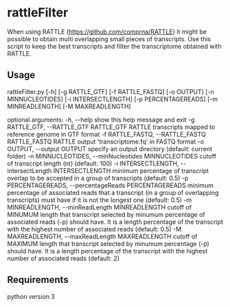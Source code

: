 # rattleFilter

When using RATTLE (https://github.com/comprna/RATTLE) it might be possible to obtain multi overlapping small pieces of transcripts.
Use this script to keep the best transcripts and filter the transcriptome obtained with RATTLE.




## Usage

rattleFilter.py [-h] [-g RATTLE_GTF] [-f RATTLE_FASTQ] [-o OUTPUT]
                     [-n MINNUCLEOTIDES] [-i INTERSECTLENGTH]
                     [-p PERCENTAGEREADS] [-m MINREADLENGTH]
                     [-M MAXREADLENGTH]

optional arguments:
  -h, --help            show this help message and exit
  -g RATTLE_GTF, --RATTLE_GTF RATTLE_GTF
                        RATTLE transcripts mapped to reference genome in GTF
                        format
  -f RATTLE_FASTQ, --RATTLE_FASTQ RATTLE_FASTQ
                        RATTLE output 'transcriptome.fq' in FASTQ format
  -o OUTPUT, --output OUTPUT
                        specify an output directory (default: current folder)
  -n MINNUCLEOTIDES, --minNucleotides MINNUCLEOTIDES
                        cutoff of transcript length (nt) (default: 100)
  -i INTERSECTLENGTH, --intersectLength INTERSECTLENGTH
                        minimum percentage of transcript overlap to be
                        accepted in a group of transcripts (default: 0.5)
  -p PERCENTAGEREADS, --percentageReads PERCENTAGEREADS
                        minimum percentage of associated reads that a
                        transcript (in a group of overlapping transcripts)
                        must have if it is not the longest one (default: 0.5)
  -m MINREADLENGTH, --minReadLength MINREADLENGTH
                        cutoff of MINUMUM length that transcript selected by
                        minumum percentage of associated reads (-p) should
                        have. It is a length percentage of the transcript with
                        the highest number of associated reads (default: 0.5)
  -M MAXREADLENGTH, --maxReadLength MAXREADLENGTH
                        cutoff of MAXIMUM length that transcript selected by
                        minumum percentage (-p) should have. It is a length
                        percentage of the transcript with the highest number
                        of associated reads (default: 2)
                        
                        
## Requirements
python version 3             
                    
